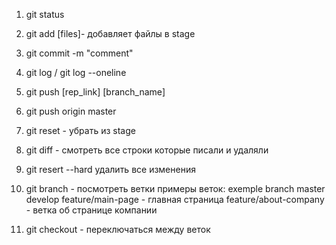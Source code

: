 1. git status
2. git add [files]- добавляет файлы в stage
3. git commit -m "comment"
4. git log / git log --oneline
5. git push [rep_link] [branch_name]


6. git push origin master
7. git reset - убрать из stage
8. git diff - смотреть все строки которые писали и удаляли
9. git resert --hard удалить все изменения 

10. git branch - посмотреть ветки
примеры веток: exemple branch
master
develop
feature/main-page - главная страница 
feature/about-company - ветка об странице компании

11. git checkout - переключаться между веток